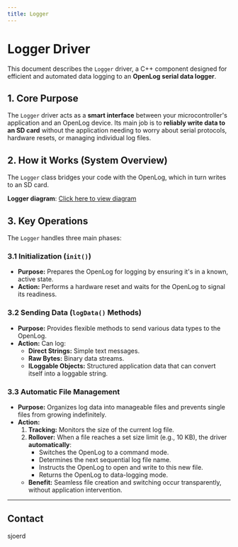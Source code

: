 ```yaml
---
title: Logger
---
```

# Logger Driver
This document describes the `Logger` driver, a C++ component designed for efficient and automated data logging to an **OpenLog serial data logger**.

## 1. Core Purpose

The `Logger` driver acts as a **smart interface** between your microcontroller's application and an OpenLog device. Its main job is to **reliably write data to an SD card** without the application needing to worry about serial protocols, hardware resets, or managing individual log files.

## 2. How it Works (System Overview)

The `Logger` class bridges your code with the OpenLog, which in turn writes to an SD card.

**Logger diagram**: [Click here to view diagram](https://gitlab.com/hydromotive/2425-acquistionmodule-dev/-/wikis/Drivers/Logger/Diagram)
## 3. Key Operations

The `Logger` handles three main phases:

### 3.1 Initialization (`init()`)

*   **Purpose:** Prepares the OpenLog for logging by ensuring it's in a known, active state.
*   **Action:** Performs a hardware reset and waits for the OpenLog to signal its readiness.
### 3.2 Sending Data (`logData()` Methods)

*   **Purpose:** Provides flexible methods to send various data types to the OpenLog.
*   **Action:** Can log:
    *   **Direct Strings:** Simple text messages.
    *   **Raw Bytes:** Binary data streams.
    *   **ILoggable Objects:** Structured application data that can convert itself into a loggable string.

### 3.3 Automatic File Management

*   **Purpose:** Organizes log data into manageable files and prevents single files from growing indefinitely.
*   **Action:**
    1.  **Tracking:** Monitors the size of the current log file.
    2.  **Rollover:** When a file reaches a set size limit (e.g., 10 KB), the driver **automatically**:
        *   Switches the OpenLog to a command mode.
        *   Determines the next sequential log file name.
        *   Instructs the OpenLog to open and write to this new file.
        *   Returns the OpenLog to data-logging mode.
    *   **Benefit:** Seamless file creation and switching occur transparently, without application intervention.

---
## Contact
sjoerd